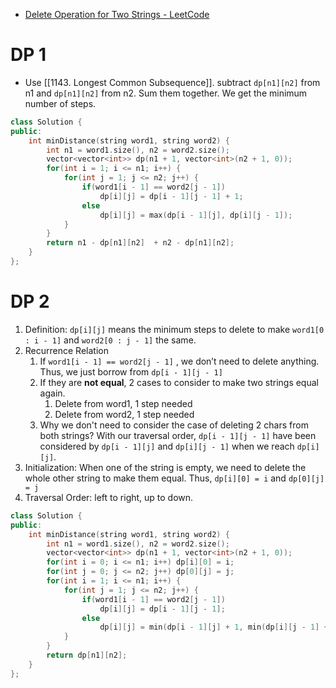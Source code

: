 - [Delete Operation for Two Strings - LeetCode](https://leetcode.com/problems/delete-operation-for-two-strings/description/)

# DP 1

- Use [[1143. Longest Common Subsequence]]. subtract `dp[n1][n2]` from n1 and `dp[n1][n2]` from n2. Sum them together. We get the minimum number of steps.

```C++
class Solution {
public:
    int minDistance(string word1, string word2) {
        int n1 = word1.size(), n2 = word2.size();
        vector<vector<int>> dp(n1 + 1, vector<int>(n2 + 1, 0));
        for(int i = 1; i <= n1; i++) {
            for(int j = 1; j <= n2; j++) {
                if(word1[i - 1] == word2[j - 1])
                    dp[i][j] = dp[i - 1][j - 1] + 1;
                else
                    dp[i][j] = max(dp[i - 1][j], dp[i][j - 1]);
            }
        }
        return n1 - dp[n1][n2]  + n2 - dp[n1][n2];
    }
};
```

# DP 2

1. Definition: `dp[i][j]` means the minimum steps to delete to make `word1[0 : i - 1]` and `word2[0 : j - 1]` the same.
2. Recurrence Relation
	1. If `word1[i - 1] == word2[j - 1]` , we don’t need to delete anything. Thus, we just borrow from `dp[i - 1][j - 1]`
	2. If they are **not equal**, 2 cases to consider to make two strings equal again.
        1. Delete from word1, 1 step needed
        2. Delete from word2, 1 step needed
	3. Why we don't need to consider the case of deleting 2 chars from both strings? With our traversal order, `dp[i - 1][j - 1]` have been considered by `dp[i - 1][j]` and `dp[i][j - 1]` when we reach `dp[i][j]`. 
3. Initialization: When one of the string is empty, we need to delete the whole other string to make them equal. Thus, `dp[i][0] = i` and `dp[0][j] = j`
4. Traversal Order: left to right, up to down.

```C++
class Solution {
public:
    int minDistance(string word1, string word2) {
        int n1 = word1.size(), n2 = word2.size();
        vector<vector<int>> dp(n1 + 1, vector<int>(n2 + 1, 0));
        for(int i = 0; i <= n1; i++) dp[i][0] = i;
        for(int j = 0; j <= n2; j++) dp[0][j] = j;
        for(int i = 1; i <= n1; i++) {
            for(int j = 1; j <= n2; j++) {
                if(word1[i - 1] == word2[j - 1])
                    dp[i][j] = dp[i - 1][j - 1];
                else
                    dp[i][j] = min(dp[i - 1][j] + 1, min(dp[i][j - 1] + 1);
            }
        }
        return dp[n1][n2];
    }
};
```